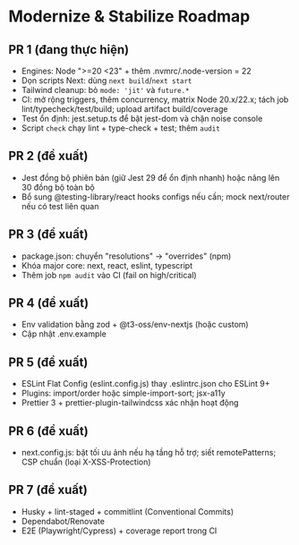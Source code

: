 # Modernize & Stabilize Roadmap

## PR 1 (đang thực hiện)
- Engines: Node ">=20 <23" + thêm .nvmrc/.node-version = 22
- Dọn scripts Next: dùng `next build`/`next start`
- Tailwind cleanup: bỏ `mode: 'jit'` và `future.*`
- CI: mở rộng triggers, thêm concurrency, matrix Node 20.x/22.x; tách job lint/typecheck/test/build; upload artifact build/coverage
- Test ổn định: jest.setup.ts để bật jest-dom và chặn noise console
- Script `check` chạy lint + type-check + test; thêm `audit`

## PR 2 (đề xuất)
- Jest đồng bộ phiên bản (giữ Jest 29 để ổn định nhanh) hoặc nâng lên 30 đồng bộ toàn bộ
- Bổ sung @testing-library/react hooks configs nếu cần; mock next/router nếu có test liên quan

## PR 3 (đề xuất)
- package.json: chuyển "resolutions" → "overrides" (npm)
- Khóa major core: next, react, eslint, typescript
- Thêm job `npm audit` vào CI (fail on high/critical)

## PR 4 (đề xuất)
- Env validation bằng zod + @t3-oss/env-nextjs (hoặc custom)
- Cập nhật .env.example

## PR 5 (đề xuất)
- ESLint Flat Config (eslint.config.js) thay .eslintrc.json cho ESLint 9+
- Plugins: import/order hoặc simple-import-sort; jsx-a11y
- Prettier 3 + prettier-plugin-tailwindcss xác nhận hoạt động

## PR 6 (đề xuất)
- next.config.js: bật tối ưu ảnh nếu hạ tầng hỗ trợ; siết remotePatterns; CSP chuẩn (loại X-XSS-Protection)

## PR 7 (đề xuất)
- Husky + lint-staged + commitlint (Conventional Commits)
- Dependabot/Renovate
- E2E (Playwright/Cypress) + coverage report trong CI

